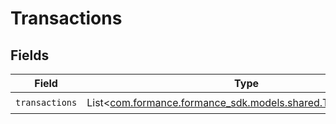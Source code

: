 # Transactions


## Fields

| Field                                                                                                   | Type                                                                                                    | Required                                                                                                | Description                                                                                             |
| ------------------------------------------------------------------------------------------------------- | ------------------------------------------------------------------------------------------------------- | ------------------------------------------------------------------------------------------------------- | ------------------------------------------------------------------------------------------------------- |
| `transactions`                                                                                          | List<[com.formance.formance_sdk.models.shared.TransactionData](../../models/shared/TransactionData.md)> | :heavy_check_mark:                                                                                      | N/A                                                                                                     |